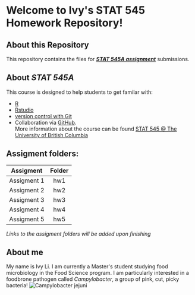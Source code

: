 # Welcome to Ivy's STAT 545 Homework Repository!
## About this Repository
This repository contains the files for **_[STAT 545A assignment](https://stat545.stat.ubc.ca/evaluation/assignments/)_** submissions.
## About *STAT 545A*
This course is designed to help students to get familar with: 
* [R](https://www.r-project.org/) 
* [Rstudio](https://rstudio.com/) 
* [version control with Git](https://git-scm.com/book/en/v1/Getting-Started-About-Version-Control)
* Collaboration via [GitHub](https://github.com/). <br>
More information about the course can be found [STAT 545 @ The University of British Columbia](https://stat545.stat.ubc.ca/)
## Assigment folders:
| **Assigment**     | **Folder**    |
| ------------- |:---------:|
|  Assigment 1  | hw1       |
|  Assigment 2  | hw2       |
|  Assigment 3  | hw3       |
|  Assigment 4  | hw4       |
|  Assigment 5  | hw5       |<br>

_Links to the assigment folders will be added upon finishing_

## About me
My name is Ivy Li. I am currently a Master's student studying food microbiology in the Food Science program. I am particularly interested in a foodbrone pathogen called _Campylobacter_, a group of pink, cut, picky bacteria!
![Campylobacter jejuni](https://upload.wikimedia.org/wikipedia/commons/5/56/Campylobacteriosis.png)
